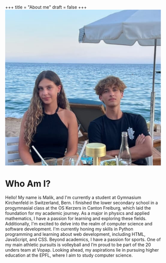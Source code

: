 +++
title = "About me"
draft = false
+++
![](lilo.jpg)

# Who Am I?

Hello! My name is Malik, and I'm currently a student at Gymnasium Kirchenfeld in Switzerland, Bern. I finished the lower secondary school in a progymnasial class at the OS Kerzers in Canton Freiburg, which laid the foundation for my academic journey.
As a major in physics and applied mathematics, I have a passion for learning and exploring these fields. Additionally, I'm excited to delve into the realm of computer science and software development. I'm currently honing my skills in Python programming and learning about web development, including HTML, JavaScript, and CSS.
Beyond academics, I have a passion for sports. One of my main athletic pursuits is volleyball and I’m proud to be part of the 20 unders team at Vopap. 
Looking ahead, my aspirations lie in pursuing higher education at the EPFL, where I aim to study computer science.